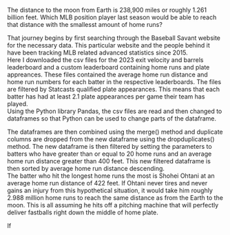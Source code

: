 The distance to the moon from Earth is 238,900 miles or roughly 1.261 billion feet.  Which MLB position player last season would be able to reach that distance with the smallesst amount of home runs?

  That journey begins by first searching through the Baseball Savant website for the necessary data.  This particular website and the people behind it have been tracking MLB related advanced statistics since 2015.  
Here I downloaded the csv files for the 2023 exit velocity and barrels leaderboard and a custom leaderboard containing home runs and plate appreances. These files contained the average home run distance and home run
numbers for each batter in the respective leaderboards.  The files are filtered by Statcasts qualified plate appearances.  This means that each batter has had at least 2.1 plate appearances per game their team has played.  
Using the Python library Pandas, the csv files are read and then changed to dataframes so that Python can be used to change parts of the dataframe.  

  The dataframes are then combined using the merge() method and duplicate columns are dropped from the new dataframe using the dropduplicates() method.  The new dataframe is then filtered by setting the parameters 
to batters who have greater than or equal to 20 home runs and an average home run distance greater than 400 feet.  This new filtered dataframe is then sorted by average home run distance descending.  
The batter who hit the longest home runs the most is Shohei Ohtani at an average home run distance of 422 feet.  If Ohtani never tires and never gains an injury from this hypothetical situation, 
it would take him roughly 2.988 million home runs to reach the same distance as from the Earth to the moon.  This is all assuming he hits off a pitching machine that will perfectly deliver fastballs right down 
the middle of home plate.

  If 
